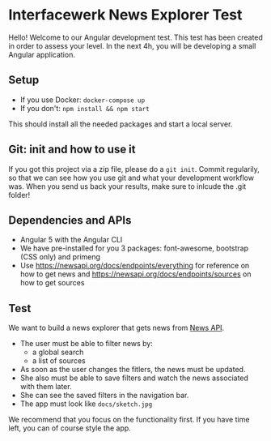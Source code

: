 # Interfacewerk News Explorer Test

Hello! Welcome to our Angular development test. This test has been created in order to assess your level.
In the next 4h, you will be developing a small Angular application.

## Setup

* If you use Docker: `docker-compose up`
* If you don't: `npm install && npm start`

This should install all the needed packages and start a local server.

## Git: init and how to use it

If you got this project via a zip file, please do a `git init`. Commit regularily, so that we can see how you use git and what your development workflow was. When you send us back your results, make sure to inlcude the .git folder!

## Dependencies and APIs

* Angular 5 with the Angular CLI
* We have pre-installed for you 3 packages: font-awesome, bootstrap (CSS only) and primeng
* Use https://newsapi.org/docs/endpoints/everything for reference on how to get news and https://newsapi.org/docs/endpoints/sources on how to get sources

## Test

We want to build a news explorer that gets news from [News API](https://newsapi.org/).

* The user must be able to filter news by:
  * a global search
  * a list of sources
* As soon as the user changes the fitlers, the news must be updated.
* She also must be able to save filters and watch the news associated with them later.
* She can see the saved filters in the navigation bar.
* The app must look like `docs/sketch.jpg`

We recommend that you focus on the functionality first. If you have time left, you can of course style the app.

